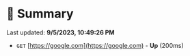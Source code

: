 # 📖 Summary
Last updated: **9/5/2023, 10:49:26 PM**

- `GET` [https://google.com](https://google.com) - **Up** (200ms)
